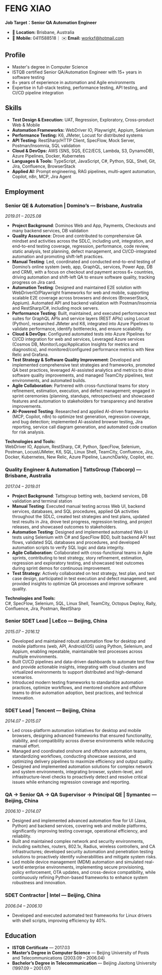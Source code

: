 # FENG XIAO

**Job Target：Senior QA Automation Engineer**

- 📍 **Location:** Brisbane, Australia
- 📱 **Mobile:** 0411588518｜ ✉️ **Email:** workxf@hotmail.com  

## Profile

- Master's degree in Computer Science
- ISTQB certified Senior QA/Automation Engineer with 15+ years in software testing
- 8+ years of experience in automation and Agile environments
- Expertise in full-stack testing, performance testing, API testing, and CI/CD pipeline integration

## Skills  
  - **Test Design & Execution:** UAT, Regression, Exploratory, Cross-product Web & Mobile  
  - **Automation Frameworks:** WebDriver IO, Playwright, Appium, Selenium  
  - **Performance Testing:** K6, JMeter, Locust for distributed systems
  - **API Testing:** RestSharp/HTTP Client, SpecFlow, Mock Server, Postman/Insomnia, SQL validation  
  - **Cloud & DevOps:** AWS (SNS, SQS, EC2/ECS, Lambda, S3, DynamoDB), Azure Pipelines, Docker, Kubernetes  
  - **Languages & Tools:** TypeScript, JavaScript, C#, Python, SQL, Shell, Git, Jira, Confluence, BrowserStack  
  - **Applied AI:** Prompt engineering, RAG pipelines, multi-agent automation, Copilot, n8n, MCP, Jira Agent  


## Employment

### Senior QE & Automation | Domino’s — Brisbane, Australia  
*2019.01 – 2025.08*  
- **Project Background**: Dominos Web and App, Payments, Checkouts and many backend services, DB validation  
- **Quality Assurance**: Drove and contributed to comprehensive QA mindset and activities across the SDLC, including unit, integration, and end-to-end testing coverage, regression, performance, code review, static analysis, test planning, defect management, and CI/CD-integrated automation and promoting shift-left practices.  
- **Manual Testing**: Led, coordinated and conducted end-to-end testing of Domino’s online system (web, app, GraphQL, services, Power App, DB and CRM), with a focus on checkout and payment across 6+ countries, driving automation and shift-left QA to ensure software quality, tracking progress on Jira card.  
- **Automation Testing**: Designed and maintained E2E solution with WebDriverIO/Playwright frameworks for web and mobile, supporting scalable E2E coverage across browsers and devices (BrowserStack, Appium). Automated API and backend validation with Postman/Insomnia and RestSharp/C#, including mock servers.  
- **Performance Testing**: Built, maintained, and executed performance test suites for GraphQL APIs and service layers (REST APIs) using Locust (Python), researched JMeter and K6, integrated into Azure Pipelines to validate performance, identify bottlenecks, and ensure scalability.  
- **Cloud & DevOps**: Configured automated tests into Azure Pipelines for CI/CD integration for web and services, Leveraged Azure services (Cosmos DB, Monitor/Logs/Application Insights for metrics and diagnostics), and monitored/configured performance metrics with New Relic and Grafana.  
- **Test Strategy & Software Quality Improvement**: Developed and implemented comprehensive test strategies and frameworks, promoted QA best practices, leveraged AI-assisted analytics and metrics to drive software quality improvements, and managed TeamCity pipelines, test environments, and automated builds.  
- **Agile Collaboration**: Partnered with cross-functional teams for story refinement, estimation, execution, and defect management; engaged in sprint ceremonies (planning, standups, retrospectives) and showcased features and automation to stakeholders for transparency and iterative improvements.  
- **AI-Powered Testing**: Researched and applied AI-driven frameworks (MCP, Copilot, n8n) to optimize test generation, regression coverage, and bug detection; implemented AI-assisted browser testing, Jira reporting, service call diagram generation, and automated code creation for risk analysis.  

**Technologies and Tools:**  
WebDriver IO, Appium, RestSharp, C#, Python, SpecFlow, Selenium, Postman, Locust/JMeter, K6, SQL, Linux Shell, TeamCity, Confluence, Jira, Docker, Kubernetes, New Relic, Azure Pipeline, LaunchDarkly, Copilot, etc.  


### Quality Engineer & Automation | TattsGroup (Tabcorp) — Brisbane, Australia  
*2017.04 – 2019.01*  
- **Project Background**: Tattsgroup betting web, backend services, DB validation and terminal station  
- **Manual Testing**: Executed manual testing across Web UI, backend services, databases, and SQL procedures, applied QA activities throughout the SDLC, created test strategies and test plans, updated test results in Jira, drove test progress, regression testing, and project releases, and showcased outcomes to stakeholders.  
- **Automation Testing**: Designed and implemented automated Web UI tests using Selenium with C# and SpecFlow BDD, built backend API test flows, validated SQL databases and procedures, and developed automation scripts to verify SQL logic and data integrity.  
- **Agile Collaboration**: Collaborated with cross-functional teams in Agile sprints, contributing to test strategy, story refinement, estimation, regression and exploratory testing, and showcased test outcomes during sprint demos for continuous improvement.  
- **Test Strategy**: Actively collaborated on test strategy, test plan, and test case design, participated in test execution and defect management, and provided insights to optimize QA processes and improve software quality.  
 
**Technologies and Tools:**  
C#, SpecFlow, Selenium, SQL, Linux Shell, TeamCity, Octopus Deploy, Rally, Confluence, Jira, Postman, RestSharp  


### Senior SDET Lead | LeEco — Beijing, China  
*2015.07 – 2016.12*  
- Developed and maintained robust automation flow for desktop and mobile platforms (web, API, Android/iOS) using Python, Selenium, and Appium, enabling repeatable, maintainable test processes across multiple environments.  
- Built CI/CD pipelines and data-driven dashboards to automate test flow and provide actionable insights, integrating with cloud clusters and virtualized environments to support distributed and high-demand scenarios.  
- Introduced modern testing frameworks to standardize automation practices, optimize workflows, and mentored onshore and offshore teams to drive automation adoption, best practices, and technical innovation.  


### SDET Lead | Tencent — Beijing, China  
*2014.07 – 2015.07*  
- Led cross-platform automation initiatives for desktop and mobile browsers, designing advanced frameworks that ensured functionality, stability, and compatibility across diverse environments while reducing manual effort.  
- Managed and coordinated onshore and offshore automation teams, standardizing workflows, conducting showcase sessions, and optimizing delivery pipelines to maximize efficiency and output quality.  
- Designed and implemented automation solutions for complex network and system environments, integrating browser, system-level, and infrastructure-level checks to proactively detect and resolve critical issues while enhancing regression coverage and reporting.  


### QA → Senior QA → QA Supervisor → Principal QE | Symantec — Beijing, China  
*2006.10 – 2014.07*  
- Designed and implemented advanced automation flow for UI (Java, Python) and backend services, covering web and mobile platforms, significantly improving testing coverage, operational efficiency, and reliability.  
- Built and maintained complex network and security environments, including switches, routers, 802.1x, Radius, wireless controllers, and CA infrastructures; developed security automation and penetration testing solutions to proactively identify vulnerabilities and mitigate system risks.  
- Led mobile device management (MDM) automation and simulated real-world enterprise environments, implementing secure provisioning, policy enforcement, OTA updates, and cross-device compatibility, while continuously refining Python-based frameworks to enhance system robustness and innovation.  


### SDET Contractor | Intel — Beijing, China  
*2006.04 – 2006.10*  
- Developed and executed automated test frameworks for Linux drivers with shell scripts, improving efficiency by 40%.  


## Education

- **ISTQB Certificate** — 2017.03  
- **Master’s Degree in Computer Science** — Beijing University of Posts and Telecommunications (2003.09 – 2006.04)  
- **Bachelor’s Degree in Telecommunication** — Beijing Jiaotong University (1997.09 – 2001.07)  

